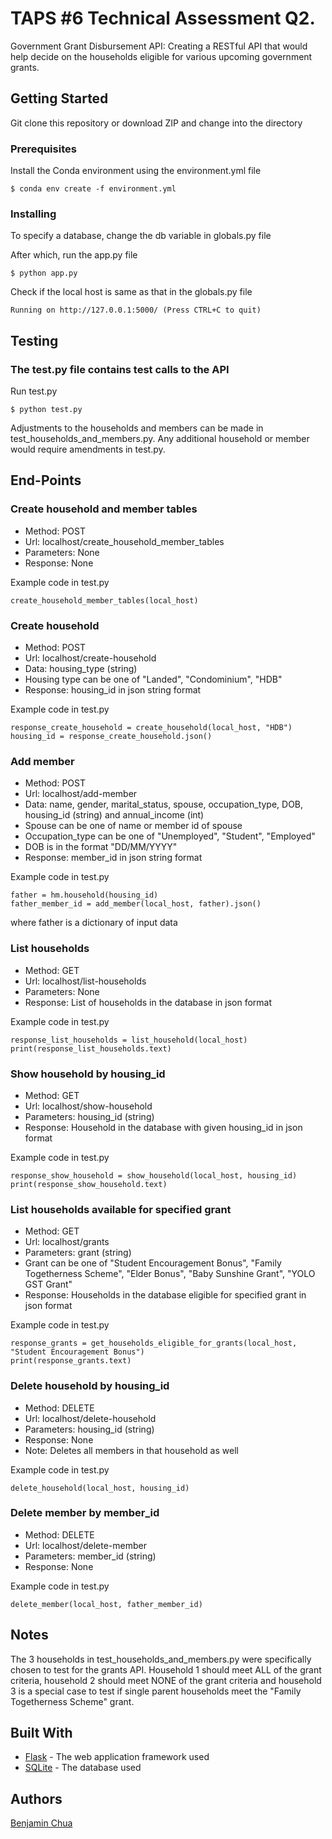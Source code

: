 # TAPS #6 Technical Assessment Q2.

Government Grant Disbursement API: Creating a RESTful API that would help decide on the households eligible for various upcoming government grants.

## Getting Started

Git clone this repository or download ZIP and change into the directory

### Prerequisites

Install the Conda environment using the environment.yml file

```
$ conda env create -f environment.yml
```

### Installing

To specify a database, change the db variable in globals.py file

After which, run the app.py file 

```
$ python app.py
```

Check if the local host is same as that in the globals.py file

```
Running on http://127.0.0.1:5000/ (Press CTRL+C to quit)
```

## Testing

### The test.py file contains test calls to the API

Run test.py

```
$ python test.py
```

Adjustments to the households and members can be made in test_households_and_members.py. Any additional household or 
member would require amendments in test.py.

## End-Points

### Create household and member tables
* Method: POST
* Url: localhost/create_household_member_tables
* Parameters: None
* Response: None

Example code in test.py
```
create_household_member_tables(local_host)
```

### Create household
* Method: POST
* Url: localhost/create-household
* Data: housing_type (string)
* Housing type can be one of "Landed", "Condominium", "HDB"
* Response: housing_id in json string format

Example code in test.py
```
response_create_household = create_household(local_host, "HDB")
housing_id = response_create_household.json()
```

### Add member
* Method: POST
* Url: localhost/add-member
* Data: name, gender, marital_status, spouse, occupation_type, DOB, housing_id (string) and annual_income (int)
* Spouse can be one of name or member id of spouse
* Occupation_type can be one of "Unemployed", "Student", "Employed"
* DOB is in the format "DD/MM/YYYY"
* Response: member_id in json string format

Example code in test.py
```
father = hm.household(housing_id)
father_member_id = add_member(local_host, father).json()
```
where father is a dictionary of input data

### List households
* Method: GET
* Url: localhost/list-households
* Parameters: None
* Response: List of households in the database in json format

Example code in test.py
```
response_list_households = list_household(local_host)
print(response_list_households.text)
```

### Show household by housing_id
* Method: GET
* Url: localhost/show-household
* Parameters: housing_id (string)
* Response: Household in the database with given housing_id in json format

Example code in test.py
```
response_show_household = show_household(local_host, housing_id)
print(response_show_household.text)
```

### List households available for specified grant
* Method: GET
* Url: localhost/grants
* Parameters: grant (string)
* Grant can be one of "Student Encouragement Bonus", "Family Togetherness Scheme", "Elder Bonus", "Baby Sunshine Grant", 
"YOLO GST Grant"
* Response: Households in the database eligible for specified grant in json format

Example code in test.py
```
response_grants = get_households_eligible_for_grants(local_host, "Student Encouragement Bonus")
print(response_grants.text)
```

### Delete household by housing_id
* Method: DELETE
* Url: localhost/delete-household
* Parameters: housing_id (string)
* Response: None
* Note: Deletes all members in that household as well

Example code in test.py
```
delete_household(local_host, housing_id)
```

### Delete member by member_id
* Method: DELETE
* Url: localhost/delete-member
* Parameters: member_id (string)
* Response: None

Example code in test.py
```
delete_member(local_host, father_member_id)
```

## Notes
The 3 households in test_households_and_members.py were specifically chosen to test for the grants API. Household 1
should meet ALL of the grant criteria, household 2 should meet NONE of the grant criteria and household 3 is a special 
case to test if single parent households meet the "Family Togetherness Scheme" grant.

## Built With

* [Flask](https://flask.palletsprojects.com/en/1.1.x/) - The web application framework used
* [SQLite](https://www.sqlite.org/index.html) - The database used

## Authors

[Benjamin Chua](https://github.com/BenjaminChua)

